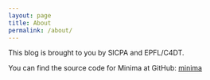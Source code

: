 ```yaml
---
layout: page
title: About
permalink: /about/
---
```


This blog is brought to you by SICPA and EPFL/C4DT.

You can find the source code for Minima at GitHub:
[minima](https://github.com/jekyll/minima)
